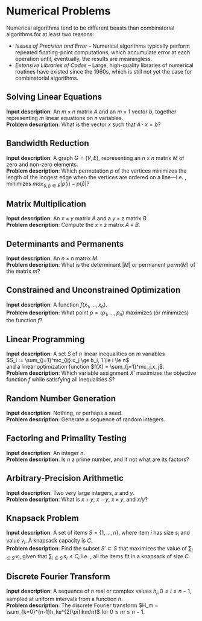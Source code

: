 # Numerical Problems

Numerical algorithms tend to be different beasts than combinatorial algorithms for at least two reasons:

- _Issues of Precision and Error_ – Numerical algorithms typically perform repeated floating-point computations, which accumulate error at each operation until, eventually, the results are meaningless.
- _Extensive Libraries of Codes_ – Large, high-quality libraries of numerical routines have existed since the 1960s, which is still not yet the case for combinatorial algorithms.

## Solving Linear Equations

**Input description**: An $m \times n$ matrix $A$ and an $m×1$ vector $b$, together representing $m$ linear equations on $n$ variables.  
**Problem description**: What is the vector $x$ such that $A·x = b$?

## Bandwidth Reduction

**Input description**: A graph $G =(V,E)$, representing an $n×n$ matrix $M$ of zero and non-zero elements.  
**Problem description**: Which permutation $p$ of the vertices minimizes the length of the longest edge when the vertices are ordered on a line—i.e. , minimizes $max_{(i,j) \in E} |p(i)−p(j)|$?

## Matrix Multiplication

**Input description**: An $x×y$ matrix $A$ and a $y×z$ matrix $B$.  
**Problem description**: Compute the $x×z$ matrix $A×B$.

## Determinants and Permanents

**Input description**: An $n×n$ matrix $M$.  
**Problem description**: What is the determinant $|M|$ or permanent $perm(M)$ of the matrix $m$?

## Constrained and Unconstrained Optimization

**Input description**: A function $f(x_1,...,x_n)$.  
**Problem description**: What point $p =( p_1,...,p_n)$ maximizes (or minimizes) the function $f$?

## Linear Programming

**Input description**: A set $S$ of $n$ linear inequalities on $m$ variables  
$S_i := \sum_{j=1}^mc_{ij}.x_j \ge b_i, 1 \le i \le n$  
and a linear optimization function $f(X) = \sum_{j=1}^mc_j.x_j$.  
**Problem description**: Which variable assignment $X'$ maximizes the objective function $f$ while satisfying all inequalities $S$?

## Random Number Generation

**Input description**: Nothing, or perhaps a seed.  
**Problem description**: Generate a sequence of random integers.

## Factoring and Primality Testing

**Input description**: An integer $n$.  
**Problem description**: Is $n$ a prime number, and if not what are its factors?

## Arbitrary-Precision Arithmetic

**Input description**: Two very large integers, $x$ and $y$.  
**Problem description**: What is $x + y$, $x−y$, $x×y$, and $x/y$?

## Knapsack Problem

**Input description**: A set of items $S = \lbrace1,...,n\rbrace$, where item $i$ has size $s_i$ and value $v_i$. A knapsack capacity is $C$.  
**Problem description**: Find the subset $S' \subset S$ that maximizes the value of $\sum_{i \in S'} v_i$, given that $\sum_{i \in S'} s_i \le C$; i.e. , all the items fit in a knapsack of size $C$.

## Discrete Fourier Transform

**Input description**: A sequence of $n$ real or complex values $h_i , 0 \le i \le n−1$, sampled at uniform intervals from a function $h$.  
**Problem description**: The discrete Fourier transform $H_m = \sum_{k=0}^{n-1}h_ke^{2{\pi}ikm/n}$ for $0 \le m \le n−1$.
